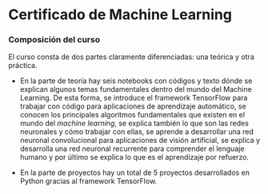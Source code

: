# Certificado de Machine Learning

### Composición del curso

El curso consta de dos partes claramente diferenciadas: una teórica y otra práctica.

- En la parte de teoría hay seis notebooks con códigos y texto dónde se explican algunos temas fundamentales dentro del mundo del Machine Learning. De esta forma, se introduce el framework TensorFlow para trabajar con código para aplicaciones de aprendizaje automático, se conocen los principales algoritmos fundamentales que existen en el mundo del *machine learning*, se explica también lo que son las redes neuronales y cómo trabajar con ellas, se aprende a desarrollar una red neuronal convolucional para aplicaciones de visión artificial, se explica y desarrolla una red neuronal recurrente para comprender el lenguaje humano y por último se explica lo que es el aprendizaje por refuerzo.

- En la parte de proyectos hay un total de 5 proyectos desarrollados en Python gracias al framework TensorFlow. 
